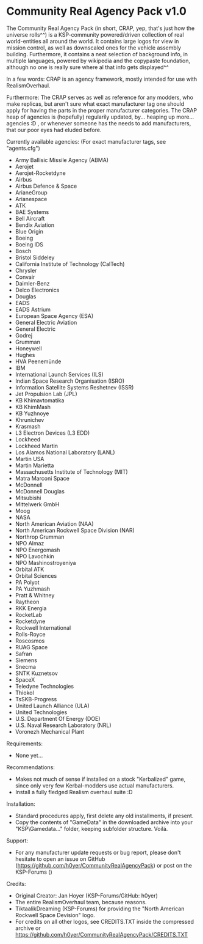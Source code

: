 # Community Real Agency Pack v1.0

The Community Real Agency Pack (in short, CRAP, yep, that's just how the universe rolls^^) is a KSP-community powered/driven collection of real world-entities all around the world.
It contains large logos for view in mission control, as well as downscaled ones for the vehicle assembly building.
Furthermore, it contains a neat selection of background info, in multiple languages, powered by wikipedia and the copypaste foundation, although no one is really sure where al that info gets displayed^^

In a few words:
CRAP is an agency framework, mostly intended for use with RealismOverhaul.

Furthermore:
The CRAP serves as well as reference for any modders, who make replicas, but aren't sure what exact manufacturer tag one should apply for having the parts in the proper manufacturer categories.
The CRAP heap of agencies is (hopefully) regularily updated, by... heaping up more... agencies :D , or whenever someone has the needs to add manufacturers, that our poor eyes had eluded before.



Currently available agencies: (For exact manufacturer tags, see "agents.cfg")

- Army Ballisic Missile Agency (ABMA)
- Aerojet
- Aerojet-Rocketdyne
- Airbus
- Airbus Defence & Space
- ArianeGroup
- Arianespace
- ATK
- BAE Systems
- Bell Aircraft
- Bendix Aviation
- Blue Origin
- Boeing
- Boeing IDS
- Bosch
- Bristol Siddeley
- California Institute of Technology (CalTech)
- Chrysler
- Convair
- Daimler-Benz
- Delco Electronics
- Douglas
- EADS
- EADS Astrium
- European Space Agency (ESA)
- General Electric Aviation
- General Electric
- Godrej
- Grumman
- Honeywell
- Hughes
- HVA Peenemünde
- IBM
- International Launch Services (ILS)
- Indian Space Research Organisation (ISRO)
- Information Satellite Systems Reshetnev (ISSR)
- Jet Propulsion Lab (JPL)
- KB Khimavtomatika
- KB KhimMash
- KB Yuzhnoye
- Khrunichev
- Krasmash
- L3 Electron Devices (L3 EDD)
- Lockheed
- Lockheed Martin
- Los Alamos National Laboratory (LANL)
- Martin USA
- Martin Marietta
- Massachusetts Institute of Technology (MIT)
- Matra Marconi Space
- McDonnell
- McDonnell Douglas
- Mitsubishi
- Mittelwerk GmbH
- Moog
- NASA
- North American Aviation (NAA)
- North American Rockwell Space Division (NAR)
- Northrop Grumman
- NPO Almaz
- NPO Energomash
- NPO Lavochkin
- NPO Mashinostroyeniya
- Orbital ATK
- Orbital Sciences
- PA Polyot
- PA Yuzhmash
- Pratt & Whitney
- Raytheon
- RKK Energia
- RocketLab
- Rocketdyne
- Rockwell International
- Rolls-Royce
- Roscosmos
- RUAG Space
- Safran
- Siemens
- Snecma
- SNTK Kuznetsov
- SpaceX
- Teledyne Technologies
- Thiokol
- TsSKB-Progress
- United Launch Alliance (ULA)
- United Technologies
- U.S. Department Of Energy (DOE)
- U.S. Naval Research Laboratory (NRL)
- Voronezh Mechanical Plant

Requirements:
- None yet...

Recommendations:
- Makes not much of sense if installed on a stock "Kerbalized" game, since only very few Kerbal-modders use actual manufacturers.
- Install a fully fledged Realism overhaul suite :D

Installation:
- Standard procedures apply, first delete any old installments, if present.
- Copy the contents of "GameData" in the downloaded archive into your "KSP\Gamedata\..." folder, keeping subfolder structure. Voilá.

Support:
- For any manufacturer update requests or bug report, please don't hesitate to open an issue on GitHub (https://github.com/h0yer/CommunityRealAgencyPack) or post on the KSP-Forums ()

Credits:
- Original Creator: Jan Hoyer (KSP-Forums/GitHub: h0yer)
- The entire RealismOverhaul team, because reasons.
- TiktaalikDreaming (KSP-Forums) for providing the "North American Rockwell Space Devision" logo.
- For credits on all other logos, see CREDITS.TXT inside the compressed archive or https://github.com/h0yer/CommunityRealAgencyPack/CREDITS.TXT
